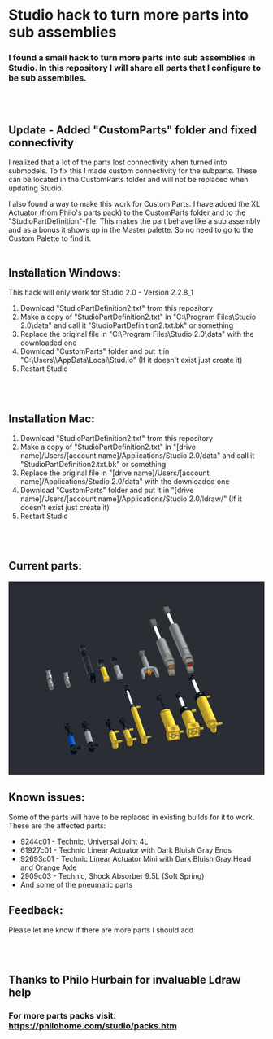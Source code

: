 # Studio hack to turn more parts into sub assemblies
### I found a small hack to turn more parts into sub assemblies in Studio. In this repository I will share all parts that I configure to be sub assemblies.
<br>
<br>

## Update - Added "CustomParts" folder and fixed connectivity
I realized that a lot of the parts lost connectivity when turned into submodels. To fix this I made custom connectivity for the subparts. These can be located in the CustomParts folder and will not be replaced when updating Studio.

I also found a way to make this work for Custom Parts. I have added the XL Actuator (from Philo's parts pack) to the CustomParts folder and to the "StudioPartDefinition"-file. This makes the part behave like a sub assembly and as a bonus it shows up in the Master palette. So no need to go to the Custom Palette to find it.
<br>
<br>

## Installation Windows:
This hack will only work for Studio 2.0 - Version 2.2.8_1
1. Download "StudioPartDefinition2.txt" from this repository
2. Make a copy of "StudioPartDefinition2.txt" in "C:\Program Files\Studio 2.0\data" and call it "StudioPartDefinition2.txt.bk" or something
3. Replace the original file in "C:\Program Files\Studio 2.0\data" with the downloaded one
4. Download "CustomParts" folder and put it in "C:\Users\\<usename>\AppData\Local\Stud.io" (If it doesn't exist just create it)
5. Restart Studio
<br>
<br>

## Installation Mac:
1. Download "StudioPartDefinition2.txt" from this repository
2. Make a copy of "StudioPartDefinition2.txt" in "[drive name]/Users/[account name]/Applications/Studio 2.0/data" and call it "StudioPartDefinition2.txt.bk" or something
3. Replace the original file in "[drive name]/Users/[account name]/Applications/Studio 2.0/data" with the downloaded one
4. Download "CustomParts" folder and put it in "[drive name]/Users/[account name]/Applications/Studio 2.0/ldraw/"  (If it doesn't exist just create it)
5. Restart Studio
<br>
<br>

## Current parts:

![Current parts](CurrentParts.png)

## Known issues:
Some of the parts will have to be replaced in existing builds for it to work. These are the affected parts:
- 9244c01 - Technic, Universal Joint 4L
- 61927c01 - Technic Linear Actuator with Dark Bluish Gray Ends
- 92693c01 - Technic Linear Actuator Mini with Dark Bluish Gray Head and Orange Axle
- 2909c03 - Technic, Shock Absorber 9.5L (Soft Spring)
- And some of the pneumatic parts

## Feedback:
Please let me know if there are more parts I should add

<br>
<br>

## Thanks to Philo Hurbain for invaluable Ldraw help
### For more parts packs visit: https://philohome.com/studio/packs.htm
